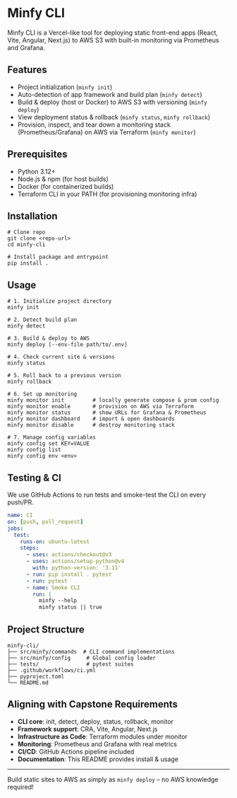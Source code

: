 # Minfy CLI

Minfy CLI is a Vercel-like tool for deploying static front-end apps (React, Vite, Angular, Next.js) to AWS S3 with built-in monitoring via Prometheus and Grafana.

## Features

- Project initialization (`minfy init`)
- Auto-detection of app framework and build plan (`minfy detect`)
- Build & deploy (host or Docker) to AWS S3 with versioning (`minfy deploy`)
- View deployment status & rollback (`minfy status`, `minfy rollback`)
- Provision, inspect, and tear down a monitoring stack (Prometheus/Grafana) on AWS via Terraform (`minfy monitor`)

## Prerequisites

- Python 3.12+
- Node.js & npm (for host builds)
- Docker (for containerized builds)
- Terraform CLI in your PATH (for provisioning monitoring infra)

## Installation

```shell
# Clone repo
git clone <repo-url>
cd minfy-cli

# Install package and entrypoint
pip install .
```

## Usage

```shell
# 1. Initialize project directory
minfy init

# 2. Detect build plan
minfy detect

# 3. Build & deploy to AWS
minfy deploy [--env-file path/to/.env]

# 4. Check current site & versions
minfy status

# 5. Roll back to a previous version
minfy rollback

# 6. Set up monitoring
minfy monitor init         # locally generate compose & prom config
minfy monitor enable       # provision on AWS via Terraform
minfy monitor status       # show URLs for Grafana & Prometheus
minfy monitor dashboard    # import & open dashboards
minfy monitor disable      # destroy monitoring stack

# 7. Manage config variables
minfy config set KEY=VALUE
minfy config list
minfy config env <env>
```

## Testing & CI

We use GitHub Actions to run tests and smoke-test the CLI on every push/PR.

```yaml
name: CI
on: [push, pull_request]
jobs:
  test:
    runs-on: ubuntu-latest
    steps:
      - uses: actions/checkout@v3
      - uses: actions/setup-python@v4
        with: python-version: '3.11'
      - run: pip install . pytest
      - run: pytest
      - name: Smoke CLI
        run: |
          minfy --help
          minfy status || true
```

## Project Structure

```
minfy-cli/
├── src/minfy/commands  # CLI command implementations
├── src/minfy/config     # Global config loader
├── tests/               # pytest suites
├── .github/workflows/ci.yml
├── pyproject.toml
└── README.md
```

## Aligning with Capstone Requirements

- **CLI core**: init, detect, deploy, status, rollback, monitor
- **Framework support**: CRA, Vite, Angular, Next.js
- **Infrastructure as Code**: Terraform modules under monitor
- **Monitoring**: Prometheus and Grafana with real metrics
- **CI/CD**: GitHub Actions pipeline included
- **Documentation**: This README provides install & usage

---

Build static sites to AWS as simply as `minfy deploy` – no AWS knowledge required!

